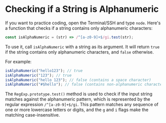 # Checking if a String is Alphanumeric

If you want to practice coding, open the Terminal/SSH and type `node`. Here's a function that checks if a string contains only alphanumeric characters:

```js
const isAlphaNumeric = (str) => /^[a-z0-9]+$/gi.test(str);
```

To use it, call `isAlphaNumeric` with a string as its argument. It will return `true` if the string contains only alphanumeric characters, and `false` otherwise.

For example:

```js
isAlphaNumeric("hello123"); // true
isAlphaNumeric("123"); // true
isAlphaNumeric("hello 123"); // false (contains a space character)
isAlphaNumeric("#$hello"); // false (contains non-alphanumeric characters)
```

The `RegExp.prototype.test()` method is used to check if the input string matches against the alphanumeric pattern, which is represented by the regular expression `/^[a-z0-9]+$/gi`. This pattern matches any sequence of one or more lowercase letters or digits, and the `g` and `i` flags make the matching case-insensitive.
